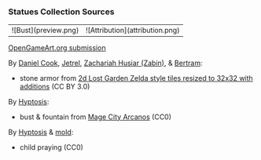 ### Statues Collection Sources

<table style="border: 0px;">
  <tr style="border: 0px;">
    <td style="border: 0px; vertical-align: top;">
      ![Bust](preview.png)
    </td>
    <td style="border: 0px;">
      ![Attribution](attribution.png)
    </td>
  </tr>
</table>

[OpenGameArt.org submission](https://opengameart.org/node/81798)

By [Daniel Cook](https://plus.google.com/+DanielCookGameDesign), [Jetrel](https://opengameart.org/user/402), [Zachariah Husiar (Zabin)](https://opengameart.org/user/3356), & [Bertram](https://opengameart.org/user/665):
- stone armor from [2d Lost Garden Zelda style tiles resized to 32x32 with additions](https://opengameart.org/node/11758) (CC BY 3.0)

By [Hyptosis](https://opengameart.org/user/2937):
- bust & fountain from [Mage City Arcanos](https://opengameart.org/node/11192) (CC0)

By [Hyptosis](https://opengameart.org/user/2937) & [mold](https://opengameart.org/user/12427):
- child praying (CC0)

